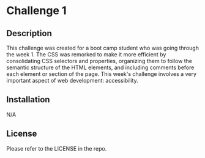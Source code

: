 # Challenge 1

## Description

This challenge was created for a boot camp student who was going through the week 1.
The CSS was remorked to make it more efficient by consolidating CSS selectors and properties, organizing them to follow the semantic structure of the HTML elements, and including comments before each element or section of the page. This week's challenge involves a very important aspect of web development: accessibility.

## Installation

N/A

## License

Please refer to the LICENSE in the repo.